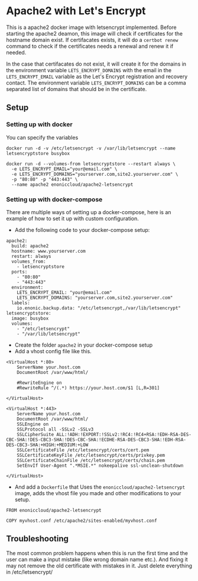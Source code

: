 # Apache2 with Let's Encrypt
This is a apache2 docker image with letsencrypt implemented.
Before starting the apache2 deamon, this image will check if certificates for
the hostname domain exist.
If certifacates exists, it will do a `certbot renew` command to check if
the certificates needs a renewal and renew it if needed.

In the case that certifacates do not exist, it will create it for the domains
in the environment variable `LETS_ENCRYPT_DOMAINS`
with the email in the `LETS_ENCRYPT_EMAIL` variable as the Let's Encrypt
registration and recovery contact.
The environment variable `LETS_ENCRYPT_DOMAINS` can be a comma separated list
of domains that should be in the certificate.


## Setup

### Setting up with docker
You can specify the variables
```
docker run -d -v /etc/letsencrypt -v /var/lib/letsencrypt --name letsencryptstore busybox

docker run -d --volumes-from letsencryptstore --restart always \
  -e LETS_ENCRYPT_EMAIL="your@email.com" \
  -e LETS_ENCRYPT_DOMAINS="yourserver.com,site2.yourserver.com" \
  -p "80:80" -p "443:443" \
  --name apache2 enoniccloud/apache2-letsencrypt
```

### Setting up with docker-compose
There are multiple ways of setting up a docker-compose, here is an example of how to set it up with custom configuration.
- Add the following code to your docker-compose setup:
```
apache2:
  build: apache2
  hostname: www.yourserver.com
  restart: always
  volumes_from:
    - letsencryptstore
  ports:
    - "80:80"
    - "443:443"
  environment:
    LETS_ENCRYPT_EMAIL: "your@email.com"
    LETS_ENCRYPT_DOMAINS: "yourserver.com,site2.yourserver.com"
  labels:
    io.enonic.backup.data: "/etc/letsencrypt,/var/lib/letsencrypt"
letsencryptstore:
  image: busybox
  volumes:
    - "/etc/letsencrypt"
    - "/var/lib/letsencrypt"
```
- Create the folder `apache2` in your docker-compose setup
- Add a vhost config file like this.
```
<VirtualHost *:80>
    ServerName your.host.com
    DocumentRoot /var/www/html/

    #RewriteEngine on
    #RewriteRule ^/(.*) https://your.host.com/$1 [L,R=301]

</VirtualHost>

<VirtualHost *:443>
    ServerName your.host.com
    DocumentRoot /var/www/html/
    SSLEngine on
    SSLProtocol all -SSLv2 -SSLv3
    SSLCipherSuite ALL:!ADH:!EXPORT:!SSLv2:!RC4:!RC4+RSA:!EDH-RSA-DES-CBC-SHA:!DES-CBC3-SHA:!DES-CBC-SHA:!ECDHE-RSA-DES-CBC3-SHA:!EDH-RSA-DES-CBC3-SHA:+HIGH:+MEDIUM:+LOW
    SSLCertificateFile /etc/letsencrypt/certs/cert.pem
    SSLCertificateKeyFile /etc/letsencrypt/certs/privkey.pem
    SSLCertificateChainFile /etc/letsencrypt/certs/chain.pem
    SetEnvIf User-Agent ".*MSIE.*" nokeepalive ssl-unclean-shutdown

</VirtualHost>

```
- And add a `Dockerfile` that Uses the `enoniccloud/apache2-letsencrypt` image, adds the vhost file you made and other modifications to your setup.
```
FROM enoniccloud/apache2-letsencrypt

COPY myvhost.conf /etc/apache2/sites-enabled/myvhost.conf

```

## Troubleshooting
The most common problem happens when this is run the first time and the user can
make a input mistake (like wrong domain name etc.). And fixing it may not
remove the old certificate with mistakes in it. Just delete everything in 
/etc/letsencrypt/
